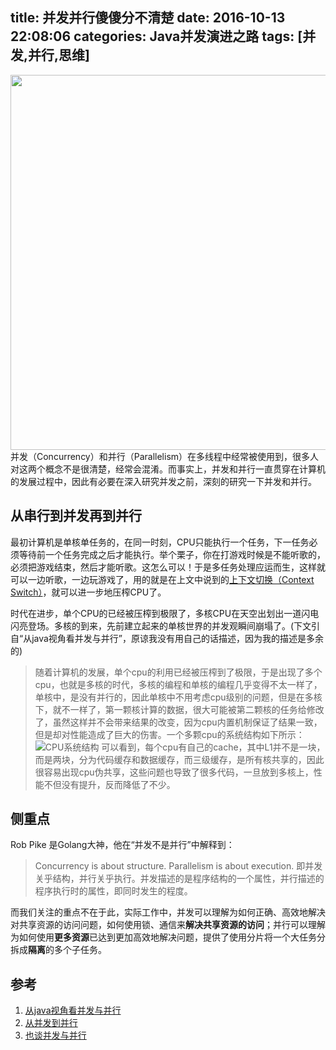 title: 并发并行傻傻分不清楚
date: 2016-10-13 22:08:06
categories: Java并发演进之路
tags: [并发,并行,思维]
---
<img src="/img/concurrency-vs-parallelism.jpg" width="600" class="img-topic" />
并发（Concurrency）和并行（Parallelism）在多线程中经常被使用到，很多人对这两个概念不是很清楚，经常会混淆。而事实上，并发和并行一直贯穿在计算机的发展过程中，因此有必要在深入研究并发之前，深刻的研究一下并发和并行。
<!--more-->

## 从串行到并发再到并行
最初计算机是单核单任务的，在同一时刻，CPU只能执行一个任务，下一任务必须等待前一个任务完成之后才能执行。举个栗子，你在打游戏时候是不能听歌的，必须把游戏结束，然后才能听歌。这怎么可以！于是多任务处理应运而生，这样就可以一边听歌，一边玩游戏了，用的就是在上文中说到的[上下文切换（Context Switch）](http://geyifan.cn/2016/10/10/why-choose-concurrent/#CPU_u4E0A_u4E0B_u6587_u5207_u6362)，就可以进一步地压榨CPU了。

时代在进步，单个CPU的已经被压榨到极限了，多核CPU在天空出划出一道闪电闪亮登场。多核的到来，先前建立起来的单核世界的并发观瞬间崩塌了。(下文引自“从java视角看并发与并行”，原谅我没有用自己的话描述，因为我的描述是多余的) 

> 随着计算机的发展，单个cpu的利用已经被压榨到了极限，于是出现了多个cpu，也就是多核的时代，多核的编程和单核的编程几乎变得不太一样了，单核中，是没有并行的，因此单核中不用考虑cpu级别的问题，但是在多核下，就不一样了，第一颗核计算的数据，很大可能被第二颗核的任务给修改了，虽然这样并不会带来结果的改变，因为cpu内置机制保证了结果一致，但是却对性能造成了巨大的伤害。一个多颗cpu的系统结构如下所示：
> ![CPU系统结构](/img/cpu-cache.png "CPU系统结构")
> 可以看到，每个cpu有自己的cache，其中L1并不是一块，而是两块，分为代码缓存和数据缓存，而三级缓存，是所有核共享的，因此很容易出现cpu伪共享，这些问题也导致了很多代码，一旦放到多核上，性能不但没有提升，反而降低了不少。

## 侧重点
Rob Pike 是Golang大神，他在“并发不是并行”中解释到：
> Concurrency is about structure. Parallelism is about execution. 
即并发关乎结构，并行关乎执行。并发描述的是程序结构的一个属性，并行描述的程序执行时的属性，即同时发生的程度。

而我们关注的重点不在于此，实际工作中，并发可以理解为如何正确、高效地解决对共享资源的访问问题，如何使用锁、通信来**解决共享资源的访问**；并行可以理解为如何使用**更多资源**已达到更加高效地解决问题，提供了使用分片将一个大任务分拆成**隔离**的多个子任务。

## 参考
1. [从java视角看并发与并行](https://www.bucry.com/archives/1328.html)
2. [从并发到并行](http://www.ibm.com/developerworks/cn/java/j-java-streams-4-brian-goetz/index.html)
3. [也谈并发与并行](http://tonybai.com/2015/06/23/concurrency-and-parallelism/)


